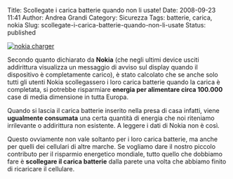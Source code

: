 Title: Scollegate i carica batterie quando non li usate!
Date: 2008-09-23 11:41
Author: Andrea Grandi
Category: Sicurezza
Tags: batterie, carica, nokia
Slug: scollegate-i-carica-batterie-quando-non-li-usate
Status: published

[![nokia charger]({static}/images/2008/09/nokia_charger.jpg)]()

Secondo quanto dichiarato da **Nokia** (che negli ultimi device usciti
addirittura visualizza un messaggio di avviso sul display quando il
dispositivo è completamente carico), è stato calcolato che se anche solo
tutti gli utenti Nokia scollegassero i loro carica batterie quando la
carica è completata, si potrebbe risparmiare **energia per alimentare
circa 100.000** case di media dimensione in tutta Europa.

Quando si lascia il carica batterie inserito nella presa di casa
infatti, viene **ugualmente consumata** una certa quantità di energia
che noi riteniamo irrilevante o addirittura non esistente. A leggere i
dati di Nokia non è così.

Questo ovviamente non vale soltanto per i loro carica batterie, ma anche
per quelli dei cellulari di altre marche. Se vogliamo dare il nostro
piccolo contributo per il risparmio energetico mondiale, tutto quello
che dobbiamo fare è **scollegare il carica batterie** dalla parete una
volta che abbiamo finito di ricaricare il cellulare.
